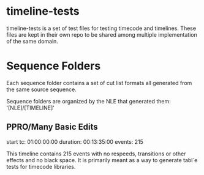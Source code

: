 # timeline-tests

timeline-tests is a set of test files for testing timecode and timelines. These files 
are kept in their own repo to be shared among multiple implementation of the same
domain.

# Sequence Folders

Each sequence folder contains a set of cut list formats all generated from the same 
source sequence.

Sequence folders are organized by the NLE that generated them: '[NLE]/[TIMELINE]' 

## PPRO/Many Basic Edits

start tc: 01:00:00:00
duration: 00:13:35:00
events: 215

This timeline contains 215 events with no respeeds, transitions or other effects and no 
black space. It is primarily meant as a way to generate tabl`e tests for timecode 
libraries.
